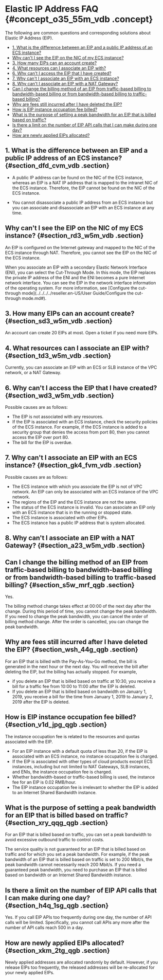 # Elastic IP Address FAQ {#concept_o35_55m_vdb .concept}

The following are common questions and corresponding solutions about Elastic IP Address \(EIP\).

-   [1. What is the difference between an EIP and a public IP address of an ECS instance?](#section_dfd_cvm_vdb)
-   [Why can't I see the EIP on the NIC of my ECS instance?](#section_rd3_w5m_vdb)
-   [3. How many EIPs can an account create?](#section_sd3_w5m_vdb)
-   [4. What resources can I associate an EIP with?](#section_td3_w5m_vdb)
-   [6. Why can't I access the EIP that I have created?](#section_wd3_w5m_vdb)
-   [7. Why can't I associate an EIP with an ECS instance?](#section_gk4_fvm_vdb)
-   [8. Why can't I associate an EIP with a NAT Gateway?](#section_a23_w5m_vdb)
-   [Can I change the billing method of an EIP from traffic-based billing to bandwidth-based billing or from bandwidth-based billing to traffic-based billing?](#section_s5w_mrf_qgb)
-   [Why are fees still incurred after I have deleted the EIP?](#section_wsh_44g_qgb)
-   [How is EIP instance occupation fee billed?](#section_v1d_jpg_qgb)
-   [What is the purpose of setting a peak bandwidth for an EIP that is billed based on traffic?](#section_xry_qqg_qgb)
-   [Is there a limit on the number of EIP API calls that I can make during one day?](#section_h4q_1sg_qgb)
-   [How are newly applied EIPs allocated?](#section_xkm_2tg_qgb)

## 1. What is the difference between an EIP and a public IP address of an ECS instance? {#section_dfd_cvm_vdb .section}

-   A public IP address can be found on the NIC of the ECS instance, whereas an EIP is a NAT IP address that is mapped to the intranet NIC of the ECS instance. Therefore, the EIP cannot be found on the NIC of the ECS instance.

-   You cannot disassociate a public IP address from an ECS instance but you can associate and disassociate an EIP with an ECS instance at any time.


## Why can't I see the EIP on the NIC of my ECS instance? {#section_rd3_w5m_vdb .section}

An EIP is configured on the Internet gateway and mapped to the NIC of the ECS instance through NAT. Therefore, you cannot see the EIP on the NIC of the ECS instance.

When you associate an EIP with a secondary Elastic Network Interface \(ENI\), you can select the Cut-Through Mode. In this mode, the EIP replaces the private IP address of the ENI and the ENI becomes a pure Internet network interface. You can see the EIP in the network interface information of the operating system. For more information, see [Configure the cut-through mode](../../../../reseller.en-US/User Guide/Configure the cut-through mode.md#).

## 3. How many EIPs can an account create? {#section_sd3_w5m_vdb .section}

An account can create 20 EIPs at most. Open a ticket if you need more EIPs.

## 4. What resources can I associate an EIP with? {#section_td3_w5m_vdb .section}

Currently, you can associate an EIP with an ECS or SLB instance of the VPC network, or a NAT Gateway.

## 6. Why can't I access the EIP that I have created? {#section_wd3_w5m_vdb .section}

Possible causes are as follows:

-   The EIP is not associated with any resources.
-   If the EIP is associated with an ECS instance, check the security policies of the ECS instance. For example, if the ECS instance is added to a security group that denies the access from port 80, then you cannot access the EIP over port 80.
-   The bill for the EIP is overdue.

## 7. Why can't I associate an EIP with an ECS instance? {#section_gk4_fvm_vdb .section}

Possible causes are as follows:

-   The ECS instance with which you associate the EIP is not of VPC network. An EIP can only be associated with an ECS instance of the VPC network.
-   The regions of the EIP and the ECS instance are not the same.
-   The status of the ECS instance is invalid. You can associate an EIP only with an ECS instance that is in the running or stopped state.
-   The ECS instance is associated with other EIPs.
-   The ECS instance has a public IP address that is system allocated.

## 8. Why can't I associate an EIP with a NAT Gateway? {#section_a23_w5m_vdb .section}

## Can I change the billing method of an EIP from traffic-based billing to bandwidth-based billing or from bandwidth-based billing to traffic-based billing? {#section_s5w_mrf_qgb .section}

Yes.

The billing method change takes effect at 00:00 of the next day after the change. During this period of time, you cannot change the peak bandwidth. If you need to change the peak bandwidth, you can cancel the order of billing method change. After the order is cancelled, you can change the peak bandwidth.

## Why are fees still incurred after I have deleted the EIP? {#section_wsh_44g_qgb .section}

For an EIP that is billed with the Pay-As-You-Go method, the bill is generated in the next hour or the next day. You will receive the bill after deleting the EIP, but the billing has actually stopped. For example,

-   if you delete an EIP that is billed based on traffic at 10:30, you receive a bill for a traffic fee from 10:00 to 11:00 after the EIP is deleted.
-   If you delete an EIP that is billed based on bandwidth on January 1, 2019, you receive a bill for the time from January 1, 2019 to January 2, 2019 after the EIP is deleted.

## How is EIP instance occupation fee billed? {#section_v1d_jpg_qgb .section}

The instance occupation fee is related to the resources and quotas associated with the EIP.

-   For an EIP instance with a default quota of less than 20, if the EIP is associated with an ECS instance, no instance occupation fee is charged.
-   If the EIP is associated with other types of cloud products except ECS instances, including but not limited to NAT Gateways, SLB instances, and ENIs, the instance occupation fee is charged.
-   Whether bandwidth-based or traffic-based billing is used, the instance fee for an EIP is 0.02 RMB/hour.
-   The EIP instance occupation fee is irrelevant to whether the EIP is added to an Internet Shared Bandwidth instance.

## What is the purpose of setting a peak bandwidth for an EIP that is billed based on traffic? {#section_xry_qqg_qgb .section}

For an EIP that is billed based on traffic, you can set a peak bandwidth to avoid excessive outbound traffic to control costs.

The service quality is not guaranteed for an EIP that is billed based on traffic and for which you set a peak bandwidth. For example, if the peak bandwidth of an EIP that is billed based on traffic is set to 200 Mbit/s, the peak bandwidth cannot necessarily reach 200 Mbit/s. If you need a guaranteed peak bandwidth, you need to purchase an EIP that is billed based on bandwidth or an Internet Shared Bandwidth instance.

## Is there a limit on the number of EIP API calls that I can make during one day? {#section_h4q_1sg_qgb .section}

Yes. If you call EIP APIs too frequently during one day, the number of API calls will be limited. Specifically, you cannot call APIs any more after the number of API calls reach 500 in a day.

## How are newly applied EIPs allocated? {#section_xkm_2tg_qgb .section}

Newly applied addresses are allocated randomly by default. However, if you release EIPs too frequently, the released addresses will be re-allocated for your newly applied EIPs.

